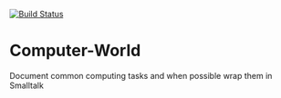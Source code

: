 [![Build Status](https://travis-ci.org/seandenigris/Commputer-World.png?branch=master)](https://travis-ci.org/seandenigris/Commputer-World)

# Computer-World

Document common computing tasks and when possible wrap them in Smalltalk
